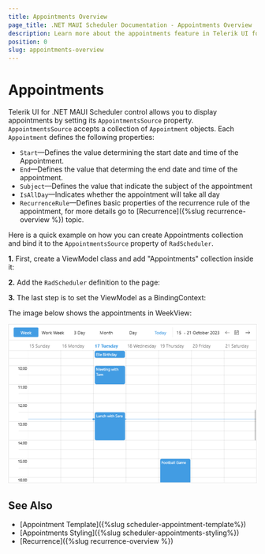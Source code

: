 ```yaml
---
title: Appointments Overview
page_title: .NET MAUI Scheduler Documentation - Appointments Overview
description: Learn more about the appointments feature in Telerik UI for .NET MAUI Scheduler control.
position: 0
slug: appointments-overview
---
```


# Appointments 

Telerik UI for .NET MAUI Scheduler control allows you to display appointments by setting its `AppointmentsSource` property. `AppointmentsSource` accepts a collection of `Appointment` objects. Each `Appointment` defines the following properties:

* `Start`&mdash;Defines the value determining the start date and time of the Appointment.
* `End`&mdash;Defines the value that determing the end date and time of the appointment.
* `Subject`&mdash;Defines the value that indicate the subject of the appointment
* `IsAllDay`&mdash;Indicates whether the appointment will take all day
* `RecurrenceRule`&mdash;Defines basic properties of the recurrence rule of the appointment, for more details go to [Recurrence]({%slug recurrence-overview %}) topic.

Here is a quick example on how you can create Appointments collection and bind it to the `AppointmentsSource` property of `RadScheduler`.

**1.** First, create a ViewModel class and add "Appointments" collection inside it:

<snippet id='scheduler-appointments-viewmodel' />

**2.** Add the `RadScheduler` definition to the page:

<snippet id='scheduler-appointments-example' />

**3.** The last step is to set the ViewModel as a BindingContext:

<snippet id='scheduler-appointmentssource-setvm' />

The image below shows the appointments in WeekView:

![Telerik .NET MAUI Scheduler AppointmentsSource](../images/scheduler-appointmentssource.png)

## See Also

- [Appointment Template]({%slug scheduler-appointment-template%})
- [Appointments Styling]({%slug scheduler-appointments-styling%})
- [Recurrence]({%slug recurrence-overview %}) 